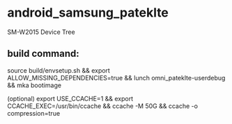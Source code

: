 # android_samsung_pateklte
 SM-W2015 Device Tree

## build command:
source build/envsetup.sh && export ALLOW_MISSING_DEPENDENCIES=true && lunch omni_pateklte-userdebug && mka bootimage

(optional)
export USE_CCACHE=1 && export CCACHE_EXEC=/usr/bin/ccache && ccache -M 50G && ccache -o compression=true

